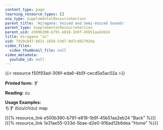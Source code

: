 ```yaml
---
content_type: page
learning_resource_types: []
ocw_type: SupplementalResourceSection
parent_title: 'Hiragana: Voiced and Semi-Voiced Sounds'
parent_type: SupplementalResourceSection
parent_uid: e500b390-b791-e818-1b9f-45b51aa2eb24
title: Hiragana "zu"
uid: 7929c847-b62c-1658-5367-0d7cd82702da
video_files:
  video_thumbnail_file: null
video_metadata:
  youtube_id: null
---
```


{{< resource f50f93ad-306f-eda6-4b5f-cecd5a5ac02a >}}

**Printed form:** ず

**Reading:** zu

**Usage Examples:**  
ちず (tizu/chizu) map

  
\[{{% resource_link e500b390-b791-e818-1b9f-45b51aa2eb24 "Back" %}}\]  
\[{{% resource_link 1e31ae55-033d-5bae-d2e0-816ad12b6dea "Home" %}}\]